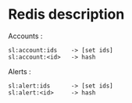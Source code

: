 # Redis description

Accounts :

    sl:account:ids    -> [set ids]
    sl:account:<id>   -> hash

Alerts   :

    sl:alert:ids      -> [set ids]
    sl:alert:<id>     -> hash